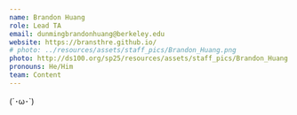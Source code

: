 ```yaml
---
name: Brandon Huang
role: Lead TA
email: dunmingbrandonhuang@berkeley.edu
website: https://bransthre.github.io/
# photo: ../resources/assets/staff_pics/Brandon_Huang.png
photo: http://ds100.org/sp25/resources/assets/staff_pics/Brandon_Huang.png
pronouns: He/Him
team: Content
---
```

(´･ω･`)
